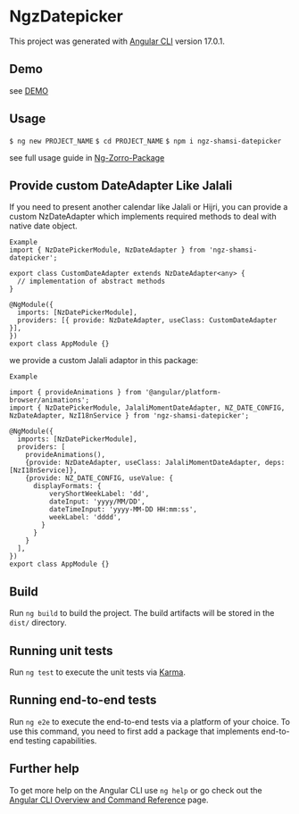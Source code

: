 # NgzDatepicker

This project was generated with [Angular CLI](https://github.com/angular/angular-cli) version 17.0.1.

## Demo
see [DEMO](https://stackblitz.com/~/github.com/Abbasr7/ngz-shamsi-datepicker)

## Usage

`$ ng new PROJECT_NAME`
`$ cd PROJECT_NAME`
`$ npm i ngz-shamsi-datepicker`

see full usage guide in [Ng-Zorro-Package](https://ng.ant.design/components/date-picker/en)

## Provide custom DateAdapter Like Jalali
If you need to present another calendar like Jalali or Hijri, you can provide a custom NzDateAdapter which implements required methods to deal with native date object.

```
Example
import { NzDatePickerModule, NzDateAdapter } from 'ngz-shamsi-datepicker';

export class CustomDateAdapter extends NzDateAdapter<any> {
  // implementation of abstract methods
}

@NgModule({
  imports: [NzDatePickerModule],
  providers: [{ provide: NzDateAdapter, useClass: CustomDateAdapter }],
})
export class AppModule {}
```

we provide a custom Jalali adaptor in this package:

```
Example

import { provideAnimations } from '@angular/platform-browser/animations';
import { NzDatePickerModule, JalaliMomentDateAdapter, NZ_DATE_CONFIG, NzDateAdapter, NzI18nService } from 'ngz-shamsi-datepicker';

@NgModule({
  imports: [NzDatePickerModule],
  providers: [
    provideAnimations(),
    {provide: NzDateAdapter, useClass: JalaliMomentDateAdapter, deps: [NzI18nService]},
    {provide: NZ_DATE_CONFIG, useValue: {
      displayFormats: {
          veryShortWeekLabel: 'dd',
          dateInput: 'yyyy/MM/DD',
          dateTimeInput: 'yyyy-MM-DD HH:mm:ss',
          weekLabel: 'dddd',
        }
      }
    }
  ],
})
export class AppModule {}
```

## Build

Run `ng build` to build the project. The build artifacts will be stored in the `dist/` directory.

## Running unit tests

Run `ng test` to execute the unit tests via [Karma](https://karma-runner.github.io).

## Running end-to-end tests

Run `ng e2e` to execute the end-to-end tests via a platform of your choice. To use this command, you need to first add a package that implements end-to-end testing capabilities.

## Further help

To get more help on the Angular CLI use `ng help` or go check out the [Angular CLI Overview and Command Reference](https://angular.io/cli) page.
